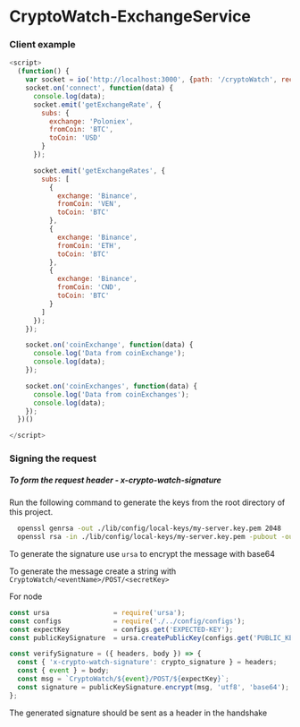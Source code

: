# CryptoWatch-ExchangeService

### Client example

```javascript
<script>
  (function() {
    var socket = io('http://localhost:3000', {path: '/cryptoWatch', reconnect: true, forceNew: true}).connect();
    socket.on('connect', function(data) {
      console.log(data);
      socket.emit('getExchangeRate', {
        subs: {
          exchange: 'Poloniex',
          fromCoin: 'BTC',
          toCoin: 'USD'
        }
      });

      socket.emit('getExchangeRates', {
        subs: [
          {
            exchange: 'Binance',
            fromCoin: 'VEN',
            toCoin: 'BTC'
          },
          {
            exchange: 'Binance',
            fromCoin: 'ETH',
            toCoin: 'BTC'
          },
          {
            exchange: 'Binance',
            fromCoin: 'CND',
            toCoin: 'BTC'
          }
        ]
      });
    });

    socket.on('coinExchange', function(data) {
      console.log('Data from coinExchange');
      console.log(data);
    });

    socket.on('coinExchanges', function(data) {
      console.log('Data from coinExchanges');
      console.log(data);
    });
  })()

</script>
```

### Signing the request

##### To form the request header - *x-crypto-watch-signature*

Run the following command to generate the keys from the root directory of this project.

```bash
  openssl genrsa -out ./lib/config/local-keys/my-server.key.pem 2048
  openssl rsa -in ./lib/config/local-keys/my-server.key.pem -pubout -out ./lib/config/local-keys/client/my-server.pub
```

To generate the signature use `ursa` to encrypt the message with base64

To generate the message create a string with `CryptoWatch/<eventName>/POST/<secretKey>`

For node

```javascript
const ursa                = require('ursa');
const configs             = require('./../config/configs');
const expectKey           = configs.get('EXPECTED-KEY');
const publicKeySignature  = ursa.createPublicKey(configs.get('PUBLIC_KEY'));

const verifySignature = ({ headers, body }) => {
  const { 'x-crypto-watch-signature': crypto_signature } = headers;
  const { event } = body;
  const msg = `CryptoWatch/${event}/POST/${expectKey}`;
  const signature = publicKeySignature.encrypt(msg, 'utf8', 'base64');
};
```

The generated signature should be sent as a header in the handshake

